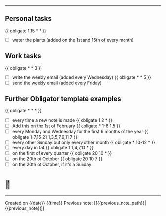 ----
## Personal tasks
{{ obligate 1,15 * * }}
- [ ] water the plants (added on the 1st and 15th of every month)
## Work tasks
{{ obligate * * 3 }}
- [ ] write the weekly email (added every Wednesday)
{{ obligate * * 5 }}
- [ ] send the weekly email (added every Friday)
## Further Obligator template examples
{{ obligate * * * }}
- [ ] every time a new note is made
{{ obligate 1 2 * }}
- [ ] Add this on the 1st of February
{{ obligate * 1-6 1,5 }}
- [ ] every Monday and Wednesday for the first 6 months of the year
{{ obligate 1-7,15-21 1,3,5,7,9,11 7 }}
- [ ] every other Sunday but only every other month
{{ obligate * 10-12 * }}
- [ ] every day in Q4
{{ obligate 1 1,4,7,10 * }}
- [ ] on the first of every quarter
{{ obligate 20 10 * }}
- [ ] on the 20th of October
{{ obligate 20 10 7 }}
- [ ] on the 20th of October, if it's a Sunday
# 🥕
----

Created on {{date}} {{time}}
Previous note: [[{{previous_note_path}}|{{previous_note}}]]
